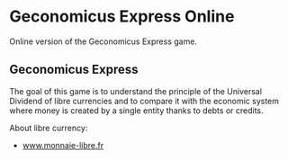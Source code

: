 # Geconomicus Express Online

Online version of the Geconomicus Express game.

## Geconomicus Express 

The goal of this game is to understand the principle of the Universal Dividend of libre currencies and to compare it with the economic system where money is created by a single entity thanks to debts or credits.

About libre currency:
- www.monnaie-libre.fr